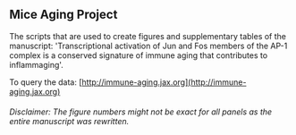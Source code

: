 ## Mice Aging Project 

The scripts that are used to create figures and supplementary tables of the manuscript: 'Transcriptional activation of Jun and Fos members of the AP-1 complex is a conserved signature of immune aging that contributes to inflammaging'.

To query the data: [http://immune-aging.jax.org](http://immune-aging.jax.org)

###### Disclaimer: The figure numbers might not be exact for all panels as the entire manuscript was rewritten.
